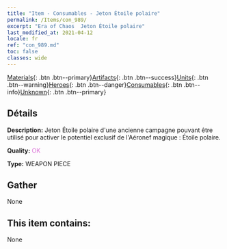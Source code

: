 ```yaml
---
title: "Item - Consumables - Jeton Étoile polaire"
permalink: /Items/con_989/
excerpt: "Era of Chaos  Jeton Étoile polaire"
last_modified_at: 2021-04-12
locale: fr
ref: "con_989.md"
toc: false
classes: wide
---
```

 [Materials](/fr/Items/){: .btn .btn--primary}[Artifacts](/fr/Items/Artifacts/){: .btn .btn--success}[Units](/fr/Items/Units/){: .btn .btn--warning}[Heroes](/fr/Items/Heroes/){: .btn .btn--danger}[Consumables](/fr/Items/Consumables/){: .btn .btn--info}[Unknown](/fr/Items/Unknown/){: .btn .btn--primary}

## Détails
 **Description:** Jeton Étoile polaire d'une ancienne campagne pouvant être utilisé pour activer le potentiel exclusif de l'Aéronef magique : Étoile polaire.

 **Quality:** <span style="color: #DA70D6">OK</span>

 **Type:** WEAPON PIECE

## Gather

  None

## This item contains:

  None

